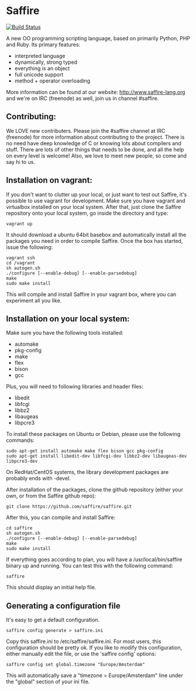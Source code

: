 Saffire
=======

[![Build Status](https://travis-ci.org/saffire/saffire.png)](https://travis-ci.org/saffire/saffire)

A new OO programming scripting language, based on primarily Python, PHP and Ruby. Its primary features:

- interpreted language
- dynamically, strong typed
- everything is an object
- full unicode support
- method + operator overloading

More information can be found at our website: http://www.saffire-lang.org and we're on IRC (freenode) as well, join us
in channel \#saffire.


Contributing:
-------------
We LOVE new contributers. Please join the \#saffire channel at IRC (freenode) for more information about contributing
to the project. There is no need have deep knowledge of C or knowing lots about compilers and stuff. There are lots of
other things that needs to be done, and all the help on every level is welcome! Also, we love to meet new people, so
come and say hi to us.


Installation on vagrant:
------------------------
If you don't want to clutter up your local, or just want to test out Saffire, it's possible to use vagrant for
development. Make sure you have vagrant and virtualbox installed on your local system. After that, just clone the
Saffire repository onto your local system, go inside the directory and type:

    vagrant up

It should download a ubuntu 64bit basebox and automatically install all the packages you need in order to compile
Saffire. Once the box has started, issue the following:

    vagrant ssh
    cd /vagrant
    sh autogen.sh
    ./configure [--enable-debug] [--enable-parsedebug]
    make
    sudo make install

This will compile and install Saffire in your vagrant box, where you can experiment all you like.


Installation on your local system:
----------------------------------
Make sure you have the following tools installed:
- automake
- pkg-config
- make
- flex
- bison
- gcc

Plus, you will need to following libraries and header files:
- libedit
- libfcgi
- libbz2
- libaugeas
- libpcre3

To install these packages on Ubuntu or Debian, please use the following commands:

    sudo apt-get install automake make flex bison gcc pkg-config
    sudo apt-get install libedit-dev libfcgi-dev libbz2-dev libaugeas-dev libpcre3-dev

On RedHat/CentOS systems, the library development packages are probably ends with -devel.

After installation of the packages, clone the github repository (either your own, or from the Saffire github repo):
    
    git clone https://github.com/saffire/saffire.git

After this, you can compile and install Saffire:

    cd saffire
    sh autogen.sh
    ./configure [--enable-debug] [--enable-parsedebug]
    make
    sudo make install

If everything goes according to plan, you will have a /usr/local/bin/saffire binary up and running. You can test this
with the following command:

    saffire

This should display an initial help file.


Generating a configuration file
-------------------------------
It's easy to get a default configuration.

    saffire config generate > saffire.ini

Copy this saffire.ini to /etc/saffire/saffire.ini. For most users, this configuration should be pretty ok. If you like
to modify this configuration, either manually edit the file, or use the 'saffire config' options:

    saffire config set global.timezone "Europe/Amsterdam"

This will automatically save a "timezone = Europe/Amsterdam" line under the "global" section of your ini file.
